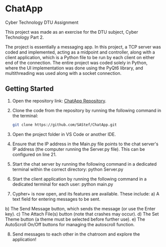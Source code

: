 # ChatApp
Cyber Technology DTU Assignment

This project was made as an exercise for the DTU subject, Cyber Technology Part 2.

The project is essentially a messaging app. In this project, a TCP server was coded and implemented, acting as a midpoint and controller, along with a client application, which is a Python file to be run by each client on either end of the connection. The entire project was coded solely in Python, where the UI implementation was done using the PyQt6 library, and multithreading was used along with a socket connection.

## Getting Started

1. Open the repository link: [ChatApp Repository](https://github.com/SAStef/ChatApp.git).
   
2. Clone the code from the repository by running the following command in the terminal:
   ```bash
   git clone https://github.com/SAStef/ChatApp.git
3. Open the project folder in VS Code or another IDE.

4. Ensure that the IP address in the Main.py file points to the chat server's IP address (the computer running the Server.py file). This can be configured on line 21.

5. Start the chat server by running the following command in a dedicated terminal within the correct directory: python Server.py

6. Start the client application by running the following command in a dedicated terminal for each user: python main.py
   
7. Cypher+ is now open, and its features are available. These include: a) A text field for entering messages to be sent.
   
b) The Send Message button, which sends the message (or use the Enter key).
c) The Attach File(s) button (note that crashes may occur).
d) The Set Theme button (a theme must be selected before further use).
e) The AutoScroll On/Off buttons for managing the autoscroll function.

8. Send messages to each other in the chatroom and explore the application!

